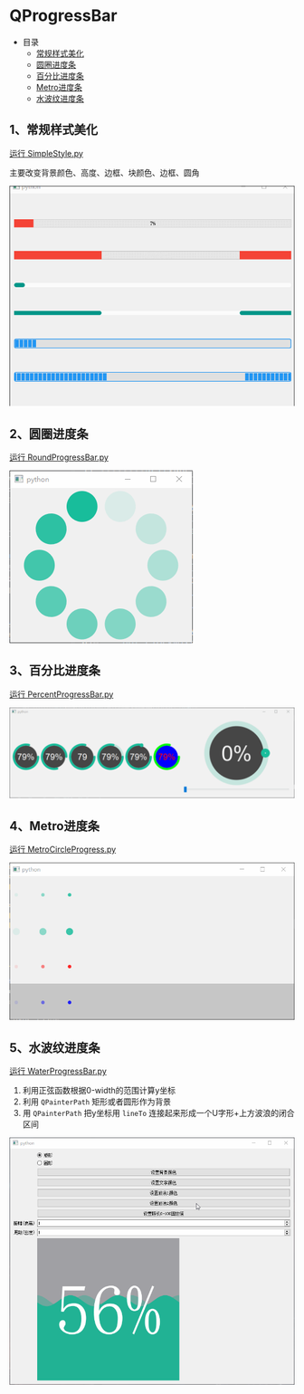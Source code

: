 # QProgressBar

- 目录
  - [常规样式美化](#1、常规样式美化)
  - [圆圈进度条](#2、圆圈进度条)
  - [百分比进度条](#3、百分比进度条)
  - [Metro进度条](#4、Metro进度条)
  - [水波纹进度条](#5、水波纹进度条)

## 1、常规样式美化
[运行 SimpleStyle.py](SimpleStyle.py)

主要改变背景颜色、高度、边框、块颜色、边框、圆角

![SimpleStyle](ScreenShot/SimpleStyle.gif)

## 2、圆圈进度条
[运行 RoundProgressBar.py](RoundProgressBar.py)

![RoundProgressBar](ScreenShot/RoundProgressBar.gif)

## 3、百分比进度条
[运行 PercentProgressBar.py](PercentProgressBar.py)

![PercentProgressBar](ScreenShot/PercentProgressBar.gif)

## 4、Metro进度条
[运行 MetroCircleProgress.py](MetroCircleProgress.py)

![MetroCircleProgress](ScreenShot/MetroCircleProgress.gif)

## 5、水波纹进度条
[运行 WaterProgressBar.py](WaterProgressBar.py)

1. 利用正弦函数根据0-width的范围计算y坐标
2. 利用 `QPainterPath` 矩形或者圆形作为背景
3. 用 `QPainterPath` 把y坐标用 `lineTo` 连接起来形成一个U字形+上方波浪的闭合区间

![WaterProgressBar](ScreenShot/WaterProgressBar.gif)
